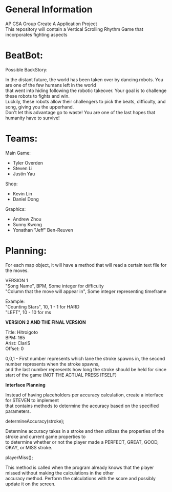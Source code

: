 # General Information

AP CSA Group Create A Application Project <br />
This repository will contain a Vertical Scrolling Rhythm Game that incorporates fighting aspects <br />

# BeatBot:

  Possible BackStory: <br />

  In the distant future, the world has been taken over by dancing robots. You are one of the few humans left in the world <br />
  that went into hiding following the robotic takeover. Your goal is to challenge these robots to fights and win.  <br />
  Luckily, these robots allow their challengers to pick the beats, difficulty, and song, giving you the upperhand. <br />
  Don't let this advantage go to waste! You are one of the last hopes that humanity have to survive! 

# Teams:

Main Game: <br />

  - Tyler Overden <br />
  - Steven Li <br />
  - Justin Yau <br />
  
 Shop: <br />
 
  - Kevin Lin <br />
  - Daniel Dong <br />

Graphics: <br />

  - Andrew Zhou <br />
  - Sunny Kwong <br />
  - Yonathan "Jeff" Ben-Reuven <br />

# Planning:

  For each map object, it will have a method that will read a certain text file for the moves. <br />
  
  VERSION 1 <br />
  "Song Name", BPM, Some integer for difficulty <br />
  "Column that the move will appear in", Some integer representing timeframe <br />

  Example: <br />
  "Counting Stars", 10, 1 - 1 for HARD <br />
  "LEFT", 10 - 10 for ms <br />
  
  <b> VERSION 2 AND THE FINAL VERSION </b> <br />
  
  Title: Hitroigoto <br />
  BPM: 165 <br />
  Arist: ClariS <br />
  Offset: 0 <br />

  0,0,1 - First number represents which lane the stroke spawns in, the second number represents when the stroke spawns, <br />
  and the last number represents how long the stroke should be held for since start of the game (NOT THE ACTUAL PRESS ITSELF)<br />
  
  <b> Interface Planning </b> <br /> 

  Instead of having placeholders per accuracy calculation, create a interface for STEVEN to implement <br /> 
  that contains methods to determine the accuracy based on the specified parameters. <br />
  
  determineAccuracy(stroke); <br />
  
  Determine accuracy takes in a stroke and then utilizes the properties of the stroke and current game properties to <br /> 
  to determine whether or not the player made a PERFECT, GREAT, GOOD, OKAY, or MISS stroke. <br />
  
  playerMiss(); <br />
  
  This method is called when the program already knows that the player missed without making the calculations in the other <br />
  accuracy method. Perform the calculations with the score and possibly update it on the screen. <br />
  
